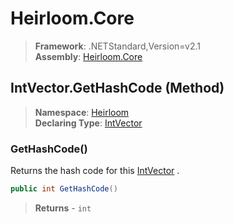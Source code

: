 # Heirloom.Core

> **Framework**: .NETStandard,Version=v2.1  
> **Assembly**: [Heirloom.Core][0]

## IntVector.GetHashCode (Method)

> **Namespace**: [Heirloom][0]  
> **Declaring Type**: [IntVector][1]

### GetHashCode()

Returns the hash code for this [IntVector][1] .

```cs
public int GetHashCode()
```

> **Returns** - `int`

[0]: ../../../Heirloom.Core.md
[1]: ../IntVector.md
